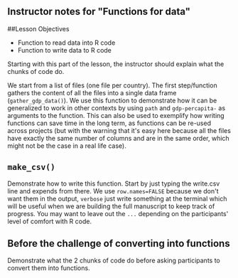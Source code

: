 ## Instructor notes for "Functions for data"

##Lesson Objectives
- Function to read data into R code
- Function to write data to R code

Starting with this part of the lesson, the instructor should explain what the
chunks of code do.

We start from a list of files (one file per country). The first step/function
gathers the content of all the files into a single data frame
(`gather_gdp_data()`). We use this function to demonstrate how it can be
generalized to work in other contexts by using `path` and `gdp-percapita-` as
arguments to the function. This can also be used to exemplify how writing
functions can save time in the long term, as functions can be re-used across
projects (but with the warning that it's easy here because all the files have
exactly the same number of columns and are in the same order, which might not be
the case in a real life case).

## `make_csv()`

Demonstrate how to write this function. Start by just typing the write.csv line
and expends from there. We use `row.names=FALSE` because we don't want them in
the output, `verbose` just write something at the terminal which will be useful
when we are building the full manuscript to keep track of progress. You may want
to leave out the `...` depending on the participants' level of comfort with R
code.

## Before the challenge of converting into functions

Demonstrate what the 2 chunks of code do before asking participants to convert
them into functions.
